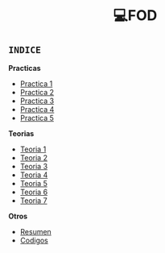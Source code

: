 <h1 align="center"> 💻FOD </h1>

## ```INDICE```

**Practicas**
  - [Practica 1](/Documentos/Practica1Nueva.md)
  - [Practica 2](/Documentos/Practica2.md)
  - [Practica 3](/Documentos/Practica3.md)
  - [Practica 4](/Documentos/Practica4.md)
  - [Practica 5](/Documentos/Practica5.md)

**Teorias**
- [Teoria 1](/Documentos/Teoria1.md)
- [Teoria 2](/Documentos/Teoria2.md)
- [Teoria 3](/Documentos/Teoria3.md)
- [Teoria 4](/Documentos/Teoria4.md)
- [Teoria 5](/Documentos/Teoria5.md)
- [Teoria 6](/Documentos/Teoria6.md)
- [Teoria 7](/Documentos/Teoria7.md)

**Otros**
- [Resumen](/Documentos/Teoria.md)
- [Codigos](/Documentos/Codigos.md)
